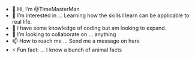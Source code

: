 - 👋 Hi, I’m @TimeMasterMan
- 👀 I’m interested in ... Learning how the skills I learn can be applicable to real life.
- 🌱 I have some knowledge of coding but am looking to expand.
- 💞️ I’m looking to collaborate on ... anything
- 📫 How to reach me ... Send me a message on here
- ⚡ Fun fact: ... I know a bunch of animal facts

<!---
TimeMasterMan/TimeMasterMan is a ✨ special ✨ repository because its `README.md` (this file) appears on your GitHub profile.
You can click the Preview link to take a look at your changes.
--->
